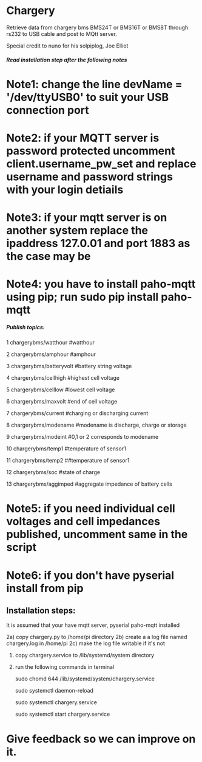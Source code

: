# Chargery
Retrieve data from chargery bms BMS24T or BMS16T or BMS8T through rs232 to USB cable and post to MQtt server. 

Special credit to nuno for his solpiplog, Joe Elliot
##### Read installation step after the following notes #######

# Note1: change the line devName = '/dev/ttyUSB0' to suit your USB connection port

# Note2: if your MQTT server is password protected uncomment client.username_pw_set and replace username and password strings with your login detiails

# Note3: if your mqtt server is on another system replace the ipaddress 127.0.01 and port 1883 as the case may be

# Note4: you have to install paho-mqtt using pip; run sudo pip install paho-mqtt


##### Publish topics: #####
1 chargerybms/watthour #watthour

2 chargerybms/amphour #amphour 

3 chargerybms/batteryvolt #battery string voltage

4 chargerybms/cellhigh #highest cell voltage

5 chargerybms/celllow #lowest cell voltage

6 chargerybms/maxvolt #end of cell voltage

7 chargerybms/current #charging or discharging current

8 chargerybms/modename #modename is discharge, charge or storage

9 chargerybms/modeint #0,1 or 2 corresponds to modename

10 chargerybms/temp1 #temperature of sensor1

11 chargerybms/temp2 ##temperature of sensor1

12 chargerybms/soc #state of charge

13 chargerybms/aggimped #aggregate impedance of battery cells


# Note5: if you need individual cell voltages and cell impedances published, uncomment same in the script

# Note6: if you don't have pyserial install from pip


## Installation steps:

It is assumed that your have mqtt server, pyserial paho-mqtt installed

2a) copy chargery.py to /home/pi directory
2b) create a a log file named chargery.log in /home/pi
2c) make the log file writable if it's not

1) copy chargery.service to /lib/systemd/system directory

2) run the following commands  in terminal

	sudo chomd 644 /lib/systemd/system/chargery.service
	
	sudo systemctl daemon-reload
	
	sudo systemctl chargery.service
	
	sudo systemctl start chargery.service
	


# Give feedback so we can improve on it.


